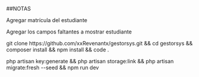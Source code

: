 ##NOTAS
<p>Agregar matrícula del estudiante</p>
<p>Agregar los campos faltantes a mostrar estudiante</p>



<p>git clone https://github.com/xxRevenantx/gestorsys.git && cd gestorsys && composer install && npm install && code .<p>
<p>php artisan key:generate && php artisan storage:link && php artisan migrate:fresh --seed && npm run dev</p>



